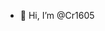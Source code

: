 - 👋 Hi, I’m @Cr1605

<!---
Cr1605/Cr1605 is a ✨ special ✨ repository because its `README.md` (this file) appears on your GitHub profile.
You can click the Preview link to take a look at your changes.
--->
